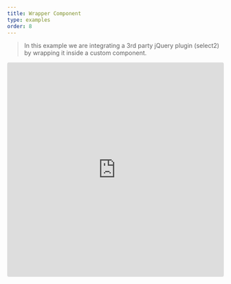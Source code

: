 ```yaml
---
title: Wrapper Component
type: examples
order: 8
---
```


> In this example we are integrating a 3rd party jQuery plugin (select2) by wrapping it inside a custom component.

<iframe src="https://codesandbox.io/embed/github/vuejs/v2.vuejs.org/tree/master/src/v2/examples/vue-20-wrapper-component?codemirror=1&hidedevtools=1&hidenavigation=1&theme=light" style="width:100%; height:500px; border:0; border-radius: 4px; overflow:hidden;" title="vue-20-template-compilation" allow="geolocation; microphone; camera; midi; vr; accelerometer; gyroscope; payment; ambient-light-sensor; encrypted-media; usb" sandbox="allow-modals allow-forms allow-popups allow-scripts allow-same-origin"></iframe>
